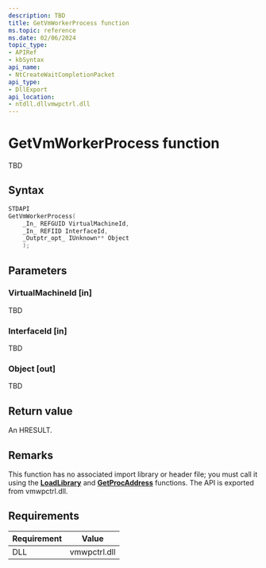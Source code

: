 ```yaml
---
description: TBD
title: GetVmWorkerProcess function
ms.topic: reference
ms.date: 02/06/2024
topic_type: 
- APIRef
- kbSyntax
api_name: 
- NtCreateWaitCompletionPacket
api_type: 
- DllExport
api_location: 
- ntdll.dllvmwpctrl.dll
---
```


# GetVmWorkerProcess function

TBD

## Syntax


```C++
STDAPI
GetVmWorkerProcess(
    _In_ REFGUID VirtualMachineId,
    _In_ REFIID InterfaceId,
    _Outptr_opt_ IUnknown** Object
    );
```

## Parameters

### VirtualMachineId [in]

TBD

### InterfaceId [in]

TBD

### Object [out]

TBD

## Return value

An HRESULT.

## Remarks

This function has no associated import library or header file; you must call it using the [**LoadLibrary**](/windows/desktop/api/libloaderapi/nf-libloaderapi-loadlibrarya) and [**GetProcAddress**](/windows/desktop/api/libloaderapi/nf-libloaderapi-getprocaddress) functions. The API is exported from vmwpctrl.dll.


## Requirements

| Requirement | Value |
|-----------------------------------|-------------------------------------------------------------------------------------------------------|
| DLL                   | vmwpctrl.dll              |




 
